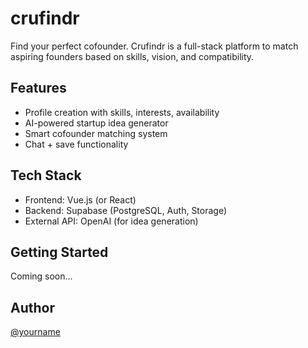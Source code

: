 # crufindr

Find your perfect cofounder. Crufindr is a full-stack platform to match aspiring founders based on skills, vision, and compatibility.

## Features
- Profile creation with skills, interests, availability
- AI-powered startup idea generator
- Smart cofounder matching system
- Chat + save functionality

## Tech Stack
- Frontend: Vue.js (or React)
- Backend: Supabase (PostgreSQL, Auth, Storage)
- External API: OpenAI (for idea generation)

## Getting Started
Coming soon...

## Author
[@yourname](https://github.com/yourprofile)

